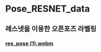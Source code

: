 # Pose_RESNET_data
## 레스넷을 이용한 오픈포즈 라벨링
### [res_pose (1).webm](https://user-images.githubusercontent.com/113952742/193392568-f0111daa-9df8-476a-99c8-9821f3d8067f.webm)
